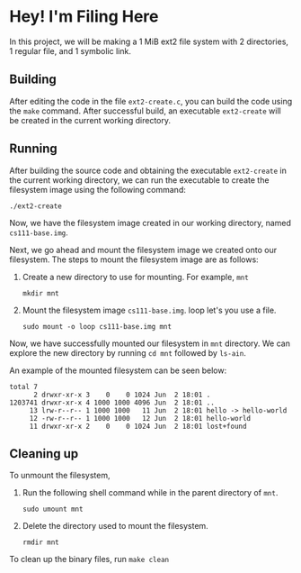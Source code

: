 
# Hey! I'm Filing Here

In this project, we will be making a 1 MiB ext2 file system with 2 directories, 1 regular file, and 1 symbolic link.

## Building

After editing the code in the file `ext2-create.c`, you can build the code using the `make` command. After successful build, an executable `ext2-create` will be created in the current working directory.

## Running

After building the source code and obtaining the executable `ext2-create` in the current working directory, we can run the executable to create the filesystem image using the following command:
```
./ext2-create
```
Now, we have the filesystem image created in our working directory, named `cs111-base.img`. 

Next, we go ahead and mount the filesystem image we created onto our filesystem. The steps to mount the filesystem image are as follows:

1. Create a new directory to use for mounting. For example, `mnt`

    ```
    mkdir mnt
    ```
2. Mount the filesystem image `cs111-base.img`. loop let's you use a file.

    ```
    sudo mount -o loop cs111-base.img mnt
    ```

Now, we have successfully mounted our filesystem in `mnt` directory. We can explore the new directory by running `cd mnt` followed by `ls-ain`.

An example of the mounted filesystem can be seen below:
```
total 7
      2 drwxr-xr-x 3    0    0 1024 Jun  2 18:01 .
1203741 drwxr-xr-x 4 1000 1000 4096 Jun  2 18:01 ..
     13 lrw-r--r-- 1 1000 1000   11 Jun  2 18:01 hello -> hello-world
     12 -rw-r--r-- 1 1000 1000   12 Jun  2 18:01 hello-world
     11 drwxr-xr-x 2    0    0 1024 Jun  2 18:01 lost+found
``` 

## Cleaning up

To unmount the filesystem,

1. Run the following shell command while in the parent directory of `mnt`.

    ```
    sudo umount mnt
    ```

2. Delete the directory used to mount the filesystem.

    ```
    rmdir mnt
    ```

To clean up the binary files, run `make clean`
